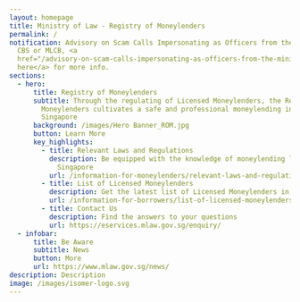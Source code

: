 ```yaml
---
layout: homepage
title: Ministry of Law - Registry of Moneylenders
permalink: /
notification: Advisory on Scam Calls Impersonating as Officers from the MinLaw,
  CBS or MLCB, <a
  href="/advisory-on-scam-calls-impersonating-as-officers-from-the-ministry-of-law-cbs-or-the-mlcb/">Click
  here</a> for more info.
sections:
  - hero:
      title: Registry of Moneylenders
      subtitle: Through the regulating of Licensed Moneylenders, the Registry of
        Moneylenders cultivates a safe and professional moneylending industry in
        Singapore
      background: /images/Hero Banner_ROM.jpg
      button: Learn More
      key_highlights:
        - title: Relevant Laws and Regulations
          description: Be equipped with the knowledge of moneylending legislation in
            Singapore
          url: /information-for-moneylenders/relevant-laws-and-regulations/
        - title: List of Licensed Moneylenders
          description: Get the latest list of Licensed Moneylenders in Singapore
          url: /information-for-borrowers/list-of-licensed-moneylenders-in-singapore/
        - title: Contact Us
          description: Find the answers to your questions
          url: https://eservices.mlaw.gov.sg/enquiry/
  - infobar:
      title: Be Aware
      subtitle: News
      button: More
      url: https://www.mlaw.gov.sg/news/
description: Description
image: /images/isomer-logo.svg
---
```

